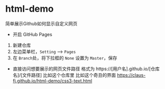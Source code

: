 # html-demo
简单展示Github如何显示自定义网页

- 开启 GitHub Pages
1. 新建仓库
2. 左边菜单栏，`Setting` --> `Pages`
3. 在 `Branch`处，将下拉框的 `None` 设置为 `Master`，保存

- 直接访问想要展示的网页文件路径
格式为 https://[用户名].github.io/[仓库名]/[文件路径]
比如这个仓库里
比如这个奇丑的界面 https://claus-fj.github.io/html-demo/css3-text.html
